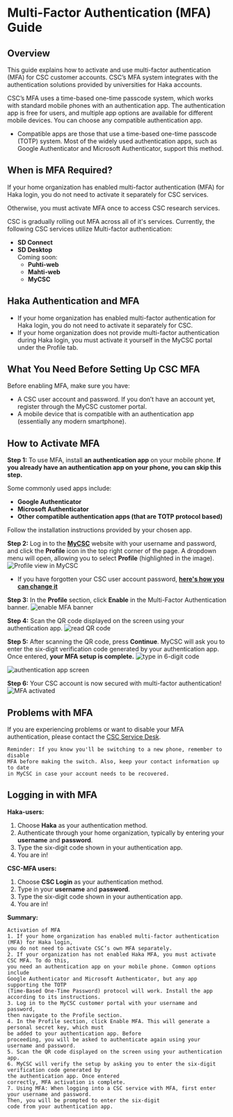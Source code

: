 # Multi-Factor Authentication (MFA) Guide

## Overview

This guide explains how to activate and use multi-factor authentication (MFA) for CSC customer accounts. CSC’s MFA system integrates with the authentication solutions provided by universities for Haka accounts.

CSC’s MFA uses a time-based one-time passcode system, which works with standard mobile phones with an authentication app. The authentication app is free for users, and multiple app options are available for different mobile devices. You can choose any compatible authentication app.

* Compatible apps are those that use a time-based one-time passcode (TOTP) system. Most of the widely used authentication apps, such as Google Authenticator and Microsoft Authenticator, support this method.

## When is MFA Required?

If your home organization has enabled multi-factor authentication (MFA) for Haka login, you do not need to activate it separately for CSC services.

Otherwise, you must activate MFA once to access CSC research services.

CSC is gradually rolling out MFA across all of it's services. Currently, the following CSC services utilize Multi-factor authentication:

* **SD Connect**  
* **SD Desktop**  
  Coming soon:  
  * **Puhti-web**  
  * **Mahti-web**  
  * **MyCSC**
  
## Haka Authentication and MFA

* If your home organization has enabled multi-factor authentication for Haka login, you do not need to activate it separately for CSC.
* If your home organization does not provide multi-factor authentication during Haka login, you must activate it yourself in the MyCSC portal under the Profile tab.

## What You Need Before Setting Up CSC MFA

Before enabling MFA, make sure you have:

* A CSC user account and password. If you don’t have an account yet, register through the MyCSC customer portal.
* A mobile device that is compatible with an authentication app (essentially any modern smartphone).

## How to Activate MFA

**Step 1:** To use MFA, install **an authentication app** on your mobile phone.  **If you already have an authentication app on your phone, you can skip this step.**

Some commonly used apps include:

* **Google Authenticator**  
* **Microsoft Authenticator**  
* **Other compatible authentication apps (that are TOTP protocol based)**

Follow the installation instructions provided by your chosen app.

**Step 2:** Log in to the [**MyCSC**](https://my.csc.fi/) website with your username and password, and click the **Profile** icon in the top right corner of the page. A dropdown menu will open, allowing you to select **Profile** (highlighted in the image).
![Profile view in MyCSC](images/small/mfa-profile-banner.png 'profile view -banner')

* If you have forgotten your CSC user account password, [**here's how you can change it**](../accounts/how-to-change-password/)

**Step 3:** In the **Profile** section, click **Enable** in the Multi-Factor Authentication banner.
![enable MFA banner](images/small/mfa-enable-mfa-banner.png 'Multifactor authentication -banner')

**Step 4:** Scan the QR code displayed on the screen using your authentication app.
![read QR code](images/small/mfa-scan-qr-code.png 'Read the QR.code')

**Step 5:** After scanning the QR code, press **Continue**. MyCSC will ask you to enter the six-digit verification code generated by your authentication app. Once entered, **your MFA setup is complete.**
![type in 6-digit code](images/small/mfa-enter-verification-code.png 'Type in 6-digit code')

![authentication app screen](images/small/mfa-one-time-password-view.png 'The 6-digit code on your phone')

**Step 6:** Your CSC account is now secured with multi-factor authentication!
![MFA activated](images/small/mfa-enabled.png 'Your account is now secured with Multi-factor authentication')

## Problems with MFA

If you are experiencing problems or want to disable your MFA authentication, please contact the [CSC Service Desk](../support/contact.md).

    Reminder: If you know you'll be switching to a new phone, remember to disable 
    MFA before making the switch. Also, keep your contact information up to date 
    in MyCSC in case your account needs to be recovered.

## Logging in with MFA

**Haka-users:**  

1. Choose **Haka** as your authentication method.  
2. Authenticate through your home organization, typically by entering your **username** and **password**.  
3. Type the six-digit code shown in your authentication app.  
4. You are in!  

**CSC-MFA users:**  

1. Choose **CSC Login** as your authentication method.  
2. Type in your **username** and **password**.  
3. Type the six-digit code shown in your authentication app.  
4. You are in!

**Summary:**

    Activation of MFA 
    1. If your home organization has enabled multi-factor authentication (MFA) for Haka login, 
    you do not need to activate CSC’s own MFA separately.
    2. If your organization has not enabled Haka MFA, you must activate CSC MFA. To do this, 
    you need an authentication app on your mobile phone. Common options include 
    Google Authenticator and Microsoft Authenticator, but any app supporting the TOTP 
    (Time-Based One-Time Password) protocol will work. Install the app according to its instructions.
    3. Log in to the MyCSC customer portal with your username and password, 
    then navigate to the Profile section.
    4. In the Profile section, click Enable MFA. This will generate a personal secret key, which must 
    be added to your authentication app. Before 
    proceeding, you will be asked to authenticate again using your username and password.
    5. Scan the QR code displayed on the screen using your authentication app.
    6. MyCSC will verify the setup by asking you to enter the six-digit verification code generated by 
    the authentication app. Once entered 
    correctly, MFA activation is complete.
    7. Using MFA: When logging into a CSC service with MFA, first enter your username and password. 
    Then, you will be prompted to enter the six-digit 
    code from your authentication app.
